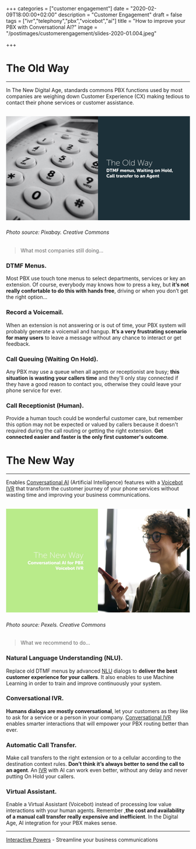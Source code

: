 +++
categories = ["customer engagement"]
date = "2020-02-09T18:00:00+02:00"
description = "Customer Engagement"
draft = false
tags = ["ivr","telephony","pbx","voicebot","ai"]
title = "How to improve your PBX with Conversational AI?"
image = "/postimages/customerengagement/slides-2020-01.004.jpeg"

+++

#	The Old Way
---
In The New Digital Age, standards commons PBX functions used by most companies are weighing down  Customer Experience (CX) making tedious to contact their phone services or customer assistance.

![The Old Way](/postimages/customerengagement/slides-2020-01.005.jpeg)
------------
###### Photo source: Pixabay. Creative Commons

> What most companies still doing…

###	 DTMF Menus.

Most PBX use touch tone menus to select departments, services or key an extension. Of course, everybody may knows how to press a key, but **it’s not really confortable to do this with hands free**, driving or when you don’t get the right option…

###	Record a Voicemail.

When an extension is not answering or is out of time, your PBX system will probably generate a voicemail and hangup. **It’s a very frustrating scenario for many users** to leave a message without any chance to interact or get feedback.

###	 Call Queuing (Waiting On Hold).

Any PBX may use a queue when all agents or receptionist are busy; **this situation is wasting your callers time** and they'll only stay connected if they have a good reason to contact you, otherwise they could leave your phone service for ever.

###	Call Receptionist (Human).

Provide a human touch could be wonderful customer care, but remember this option may not be expected or valued by callers because it doesn't required during the call routing or getting the right extension. **Get connected easier and faster is the only first customer's outcome**.

#	The New Way
---
Enables [Conversational AI](https://blog.ivrpowers.com/post/trends/ai-contact-center/) (Artificial Intelligence) features with a [Voicebot IVR](https://www.ivrpowers.com/portfolio/voicebot/) that transform the customer journey of your phone services without wasting time and improving your business communications.

![The New Way](/postimages/customerengagement/slides-2020-01.007.jpeg)
------------
###### Photo source: Pexels. Creative Commons

> What we recommend to do… 

###	Natural Language Understanding (NLU).

Replace old DTMF menus by advanced [NLU](https://blog.ivrpowers.com/post/technologies/what-is-nlu/) dialogs to **deliver the best customer experience for your callers**. It also enables to use Machine Learning in order to train and improve continuously your system.

###	Conversational IVR.

**Humans dialogs are mostly conversational**, let your customers as they like to ask for a service or a person in your company. [Conversational IVR](https://blog.ivrpowers.com/post/products/conversational-ivr-applications/) enables smarter interactions that will empower your PBX routing better than ever.

###	Automatic Call Transfer.

Make call transfers to the right extension or to a cellular according to the destination context rules. **Don’t think it’s always better to send the call to an agent**. An [IVR](https://blog.ivrpowers.com/post/technologies/what-is-ivr/) with AI can work even better, without any delay and never putting On Hold your callers.

###	Virtual Assistant.

Enable a Virtual Assistant (Voicebot) instead of processing low value interactions with your human agents. Remember ,**the cost and availability of a manual call transfer really expensive and inefficient**. In the Digital Age, AI integration for your PBX makes sense.

---
[Interactive Powers](http://www.ivrpowers.com/) - Streamline your business communications
